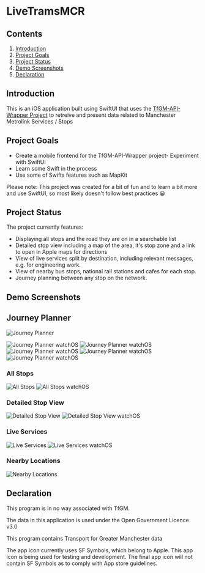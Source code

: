 # LiveTramsMCR

## Contents
1. [Introduction](#introduction)
2. [Project Goals](#project-goals)
3. [Project Status](#project-status)
4. [Demo Screenshots](#demo-screenshots)
5. [Declaration](#declaration)


## Introduction
This is an iOS application built using SwiftUI that uses the [TfGM-API-Wrapper Project](https://github.com/dave-t-c/TfGM-API-Wrapper) to retreive and present data related to Manchester Metrolink Services / Stops

## Project Goals
- Create a mobile frontend for the TfGM-API-Wrapper project- Experiment with SwiftUI
- Learn some Swift in the process
- Use some of Swifts features such as MapKit

Please note: This project was created for a bit of fun and to learn a bit more and use SwiftUI, so most likely doesn't follow best practices 😀

## Project Status
The project currently features:
- Displaying all stops and the road they are on in a searchable list
- Detailed stop view including a map of the area, it's stop zone and a link to open in Apple maps for directions
- View of live services split by destination, including relevant messages, e.g. for engineering work.
- View of nearby bus stops, national rail stations and cafes for each stop.
- Journey planning between any stop on the network.

## Demo Screenshots
## Journey Planner
![Journey Planner](./Demo-Screenshots/journey-planner.png)

![Journey Planner watchOS](./Demo-Screenshots/journey-planner-watchOS-1.png) 
![Journey Planner watchOS](./Demo-Screenshots/journey-planner-watchOS-2.png)
![Journey Planner watchOS](./Demo-Screenshots/journey-planner-watchOS-3.png)
![Journey Planner watchOS](./Demo-Screenshots/journey-planner-watchOS-4.png)
![Journey Planner watchOS](./Demo-Screenshots/journey-planner-watchOS-5.png)
### All Stops
![All Stops](./Demo-Screenshots/all-stops.png)
![All Stops watchOS](./Demo-Screenshots/all-stops-watchOS.png)

### Detailed Stop View
![Detailed Stop View](./Demo-Screenshots/stop-info.png)
![Detailed Stop View watchOS](./Demo-Screenshots/stop-info-watchOS.png)

### Live Services
![Live Services](./Demo-Screenshots/live-services.png)
![Live Services watchOS](./Demo-Screenshots/live-services-watchOS.png)

### Nearby Locations
![Nearby Locations](./Demo-Screenshots/nearby.png)

## Declaration
This program is in no way associated with TfGM.

The data in this application is used under the Open Government Licence v3.0

This program contains Transport for Greater Manchester data

The app icon currently uses SF Symbols, which belong to Apple. This app icon is being used for testing and development. The final app icon will not contain SF Symbols as to comply with App store guidelines. 
